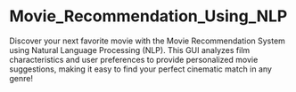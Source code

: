 # Movie_Recommendation_Using_NLP
Discover your next favorite movie with the Movie Recommendation System using Natural Language Processing (NLP). This GUI analyzes film characteristics and user preferences to provide personalized movie suggestions, making it easy to find your perfect cinematic match in any genre!
